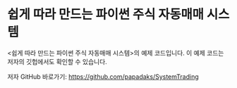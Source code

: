 # 쉽게 따라 만드는 파이썬 주식 자동매매 시스템

<쉽게 따라 만드는 파이썬 주식 자동매매 시스템>의 예제 코드입니다.
이 예제 코드는 저자의 깃헙에서도 확인할 수 있습니다.

저자 GitHub 바로가기: https://github.com/papadaks/SystemTrading </br>
